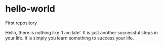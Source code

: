 # hello-world
First repository

Hello, there is nothing like 'I am late'. It is just another successful steps in your life. It is simply you learn something to success your life.
